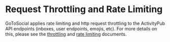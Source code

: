 # Request Throttling and Rate Limiting

GoToSocial applies rate limiting and http request throttling to the ActivityPub API endpoints (inboxes, user endpoints, emojis, etc). For more details on this, please see the [throttling](../../api/throttling.md) and [rate limiting](../../api/ratelimiting.md) documents.
